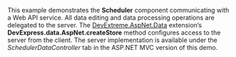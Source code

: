 This example demonstrates the **Scheduler** component communicating with a&nbsp;Web API service. All data editing and data processing operations are delegated to&nbsp;the server. The [DevExtreme.AspNet.Data](https://github.com/DevExpress/DevExtreme.AspNet.Data) extension&rsquo;s **DevExpress.data.AspNet.createStore** method configures access to&nbsp;the server from the client. The server implementation is&nbsp;available under the _SchedulerDataController_ tab in&nbsp;the ASP.NET MVC version of&nbsp;this demo.